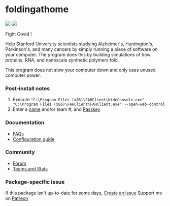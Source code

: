 # foldingathome
[![](https://img.shields.io/chocolatey/v/fah?color=green&label=fah)](https://chocolatey.org/packages/fah) [![](https://img.shields.io/chocolatey/dt/fah)](https://chocolatey.org/packages/fah)

Fight Covid !

Help Stanford University scientists studying Alzheimer's, Huntington's, Parkinson's, and many cancers by simply running a piece of software on your computer. The program does this by building simulations of how proteins, RNA, and nanoscale synthetic polymers fold. 

This program does not slow your computer down and only uses unused computer power.

### Post-install notes
1. Execute `"C:\Program Files (x86)\FAHClient\HideConsole.exe" "C:\Program Files (x86)\FAHClient\FAHClient.exe" --open-web-control`
2. Enter a [name](https://foldingathome.org/faqs/statistics-teams-usernames/characters-avoid-username/) and/or team #, and [Passkey](https://foldingathome.org/support/faq/points/passkey/)

### Documentation
* [FAQs](https://foldingathome.org/support/faq/opensource/)
* [Configuration guide](https://foldingathome.org/support/faq/installation-guides/configuration-guide/)

### Community
* [Forum](https://foldingforum.org/)
* [Teams and Stats](https://stats.foldingathome.org/teams)

### Package-specific issue
If this package isn't up-to-date for some days, [Create an issue](https://github.com/tunisiano187/chocolatey-packages/issues/new)
Support me on [Patreon](https://www.patreon.com/bePatron?u=39585820)